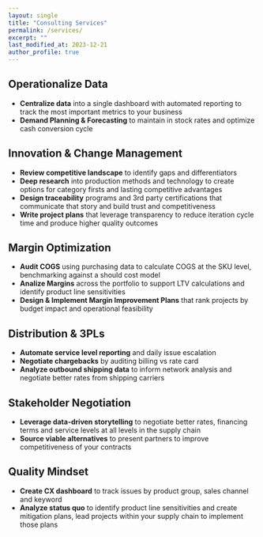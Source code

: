 ```yaml
---
layout: single
title: "Consulting Services"
permalink: /services/
excerpt: ""
last_modified_at: 2023-12-21
author_profile: true
---
```


## Operationalize Data

- **Centralize data** into a single dashboard with automated reporting to track the most important metrics to your business
- **Demand Planning & Forecasting** to maintain in stock rates and optimize cash conversion cycle

## Innovation & Change Management

- **Review competitive landscape** to identify gaps and differentiators 
- **Deep research** into production methods and technology to create options for category firsts and lasting competitive advantages
- **Design traceability** programs and 3rd party certifications that communicate that story and build trust and competitiveness
- **Write project plans** that leverage transparency to reduce iteration cycle time and produce higher quality outcomes

## Margin Optimization
- **Audit COGS** using purchasing data to calculate COGS at the SKU level, benchmarking against a should cost model
- **Analize Margins** across the portfolio to support LTV calculations and identify product line sensitivities
- **Design & Implement Margin Improvement Plans** that rank projects by budget impact and operational feasibility 

## Distribution & 3PLs
- **Automate service level reporting** and daily issue escalation
- **Negotiate chargebacks** by auditing billing vs rate card
- **Analyze outbound shipping data** to inform network analysis and negotiate better rates from shipping carriers

## Stakeholder Negotiation
- **Leverage data-driven storytelling** to negotiate better rates, financing terms and service levels at all levels in the supply chain
- **Source viable alternatives** to present partners to improve competitiveness of your contracts

## Quality Mindset
- **Create CX dashboard** to track issues by product group, sales channel and keyword
- **Analyze status quo** to identify product line sensitivities and create mitigation plans, lead projects within your supply chain to implement those plans